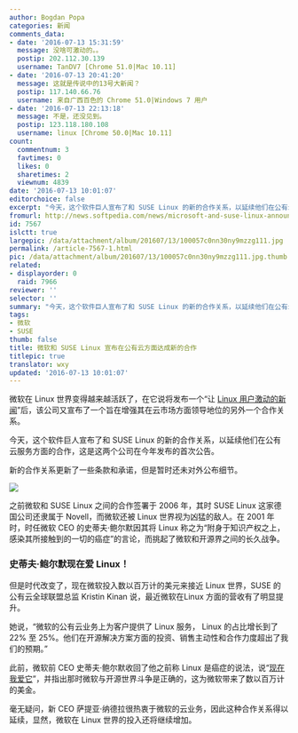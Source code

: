 ```yaml
---
author: Bogdan Popa
categories: 新闻
comments_data:
- date: '2016-07-13 15:31:59'
  message: 没啥可激动的。。
  postip: 202.112.30.139
  username: TanDV7 [Chrome 51.0|Mac 10.11]
- date: '2016-07-13 20:41:20'
  message: 这就是传说中的13号大新闻？
  postip: 117.140.66.76
  username: 来自广西百色的 Chrome 51.0|Windows 7 用户
- date: '2016-07-13 22:13:18'
  message: 不是，还没见到。
  postip: 123.118.180.108
  username: linux [Chrome 50.0|Mac 10.11]
count:
  commentnum: 3
  favtimes: 0
  likes: 0
  sharetimes: 2
  viewnum: 4839
date: '2016-07-13 10:01:07'
editorchoice: false
excerpt: "今天，这个软件巨人宣布了和 SUSE Linux 的新的合作关系，以延续他们在公有云服务方面的合作，这是这两个公司在今年发布的首次公告。\r\n新的合作关系更新了一些条款和承诺，但是暂时还未对外公布细节。"
fromurl: http://news.softpedia.com/news/microsoft-and-suse-linux-announce-new-partnership-506174.shtml
id: 7567
islctt: true
largepic: /data/attachment/album/201607/13/100057c0nn30ny9mzzg111.jpg
permalink: /article-7567-1.html
pic: /data/attachment/album/201607/13/100057c0nn30ny9mzzg111.jpg.thumb.jpg
related:
- displayorder: 0
  raid: 7966
reviewer: ''
selector: ''
summary: "今天，这个软件巨人宣布了和 SUSE Linux 的新的合作关系，以延续他们在公有云服务方面的合作，这是这两个公司在今年发布的首次公告。\r\n新的合作关系更新了一些条款和承诺，但是暂时还未对外公布细节。"
tags:
- 微软
- SUSE
thumb: false
title: 微软和 SUSE Linux 宣布在公有云方面达成新的合作
titlepic: true
translator: wxy
updated: '2016-07-13 10:01:07'
---
```


微软在 Linux 世界变得越来越活跃了，在它说将发布一个“让 [Linux 用户激动的新闻](/article-7559-1.html)”后，该公司又宣布了一个旨在增强其在云市场方面领导地位的另外一个合作关系。


今天，这个软件巨人宣布了和 SUSE Linux 的新的合作关系，以延续他们在公有云服务方面的合作，这是这两个公司在今年发布的首次公告。


新的合作关系更新了一些条款和承诺，但是暂时还未对外公布细节。


![](/data/attachment/album/201607/13/100057c0nn30ny9mzzg111.jpg)


之前微软和 SUSE Linux 之间的合作签署于 2006 年，其时 SUSE Linux 这家德国公司还隶属于 Novell，而微软还被 Linux 世界视为凶猛的敌人。在 2001 年时，时任微软 CEO 的史蒂夫·鲍尔默因其将 Linux 称之为“附身于知识产权之上，感染其所接触到的一切的癌症”的言论，而挑起了微软和开源界之间的长久战争。


### 史蒂夫·鲍尔默现在爱 Linux！


但是时代改变了，现在微软投入数以百万计的美元来接近 Linux 世界，SUSE 的公有云全球联盟总监 Kristin Kinan 说，最近微软在Linux 方面的营收有了明显提升。


她说，“微软的公有云业务上为客户提供了 Linux 服务， Linux 的占比增长到了 22% 至 25%。他们在开源解决方案方面的投资、销售主动性和合作力度超出了我们的预期。”


此前，微软前 CEO 史蒂夫·鲍尔默收回了他之前称 Linux 是癌症的说法，说“[现在我爱它](/article-7095-1.html)”，并指出那时微软与开源世界斗争是正确的，这为微软带来了数以百万计的美金。


毫无疑问，新 CEO 萨提亚·纳德拉很热衷于微软的云业务，因此这种合作关系得以延续，显然，微软在 Linux 世界的投入还将继续增加。